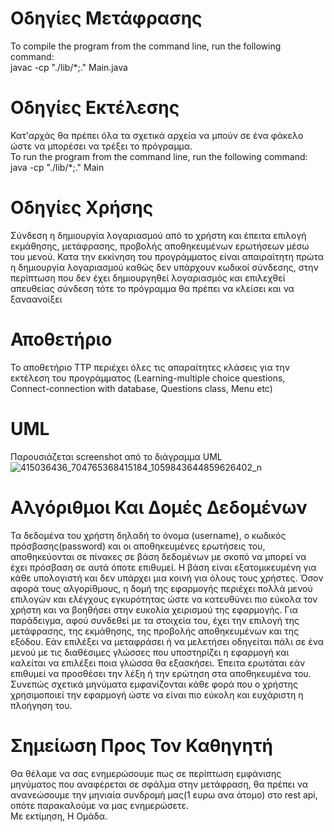 # Oδηγίες Μετάφρασης
To compile the program from the command line, run the following command: \
javac -cp "./lib/*;." Main.java
# Οδηγίες Εκτέλεσης
Κατ'αρχάς θα πρέπει όλα τα σχετικά αρχεία να μπούν σε ένα φάκελο ώστε να μπορέσει να τρέξει το πρόγραμμα. \
To run the program from the command line, run the following command: \
 java -cp "./lib/*;." Main
# Οδηγίες Χρήσης
Σύνδεση η δημιουργία λογαριασμού από το χρήστη και έπειτα επιλογή εκμάθησης, μετάφρασης, προβολής αποθηκευμένων ερωτήσεων μέσω του μενού. Κατα την εκκίνηση του προγράμματος είναι απαιραίτητη πρώτα η δημιουργία λογαριασμού καθώς δεν υπάρχουν κωδικοί σύνδεσης, στην περίπτωση που δεν έχει δημιουργηθεί λογαριασμός και επιλεχθεί απευθείας σύνδεση τότε το πρόγραμμα θα πρέπει να κλείσει και να ξαναανοίξει

# Αποθετήριο
Το αποθετήριο TTP περιέχει όλες τις απαραίτητες κλάσεις για την εκτέλεση του προγράμματος (Learning-multiple choice questions, Connect-connection with database, Questions class, Menu etc)
# UML
Παρουσιάζεται screenshot από το διάγραμμα UML\
![415036436_704765368415184_1059843644859626402_n](https://github.com/dimitr111adisorg/TTP/assets/149604210/d06b226b-70fd-40ef-a6bb-3a0dfe9e0d48)

# Αλγόριθμοι Και Δομές Δεδομένων
Τα δεδομένα του χρήστη δηλαδή το όνομα (username), ο κωδικός πρόσβασης(password) και οι αποθηκευμένες ερωτήσεις του, αποθηκεύονται σε πίνακες σε βάση δεδομένων με σκοπό να μπορεί να έχει πρόσβαση σε αυτά όποτε επιθυμεί. Η βάση είναι εξατομικευμένη για κάθε υπολογιστή και δεν υπάρχει μια κοινή για όλους τους χρήστες. Όσον αφορά τους αλγορίθμους, η δομή της εφαρμογής περιέχει πολλά μενού επιλογών και ελέγχους εγκυρότητας ώστε να κατευθύνει πιο εύκολα τον χρήστη και να βοηθήσει στην ευκολία χειρισμού της εφαρμογής. Για παράδειγμα, αφού συνδεθεί με τα στοιχεία του, έχει την επιλογή της μετάφρασης, της εκμάθησης, της προβολής αποθηκευμένων και της εξόδου. Εάν επιλέξει να μεταφράσει ή να μελετήσει οδηγείται πάλι σε ένα μενού με τις διαθέσιμες γλώσσες που υποστηρίζει η εφαρμογή και καλείται να επιλέξει ποια γλώσσα θα εξασκήσει. Έπειτα ερωτάται εάν επιθυμεί να προσθέσει την λέξη ή την ερώτηση στα αποθηκευμένα του. Συνεπώς σχετικά μηνύματα εμφανίζονται κάθε φορά που ο χρήστης χρησιμοποιεί την εφαρμογή ώστε να είναι πιο εύκολη και ευχάριστη η πλοήγηση του.
# Σημείωση Προς Τον Καθηγητή
Θα θέλαμε να σας ενημερώσουμε πως σε περίπτωση εμφάνισης μηνύματος που αναφέρεται σε σφάλμα στην μετάφραση, θα πρέπει να ανανεώσουμε την μηνιαία συνδρομή μας(1 ευρω ανα άτομο) στο rest api, οπότε παρακαλούμε να μας ενημερώσετε. \
Με εκτίμηση, Η Ομάδα.
